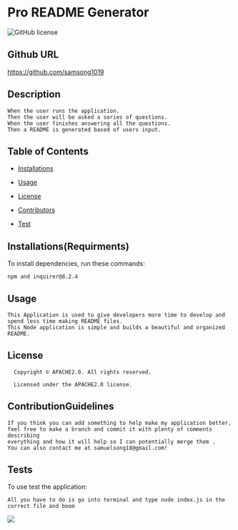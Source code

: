 # Pro README Generator
![GitHub license](https://img.shields.io/badge/license-APACHE2.0-yellowgreen.svg)
## Github URL 

https://github.com/samsong1019

## Description 
```
When the user runs the application.
Then the user will be asked a series of questions.
When the user finishes answering all the questions.
Then a README is generated based of users input.
```
## Table of Contents 
* [Installations](#Installations(Requirments))
* [Usage](#usage)

* [License](#license)

* [Contributors](#ContributionGuidelines)
* [Test](#Tests)
## Installations(Requirments) 
To install dependencies, run these commands:
```
npm and inquirer@8.2.4
```

## Usage 
```
This Application is used to give developers more time to develop and spend less time making README files. 
This Node application is simple and builds a beautiful and organized README.
```
## License 
      Copyright © APACHE2.0. All rights reserved. 
      
      Licensed under the APACHE2.0 license.
## ContributionGuidelines
```
If you think you can add something to help make my application better,
feel free to make a branch and commit it with plenty of comments describing 
everything and how it will help so I can potentially merge them .
You can also contact me at samuelsong18@gmail.com!
```

## Tests 
To use test the application:
```
All you have to do is go into terminal and type node index.js in the correct file and boom 
```
![](https://github.com/samsong1019/ProReadMeGenerator/blob/main/assets/GIFT.gif/demogif.gif)
